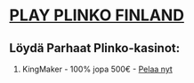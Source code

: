 
<h1><a  rel="nofollow" href="https://ventut.com/tnByLtky">PLAY PLINKO FINLAND</a></h1>
<h2> Löydä Parhaat Plinko-kasinot: </h2>

1) KingMaker - 100% jopa 500€ - <a href="https://ventut.com/tnByLtky"> Pelaa nyt </a>


